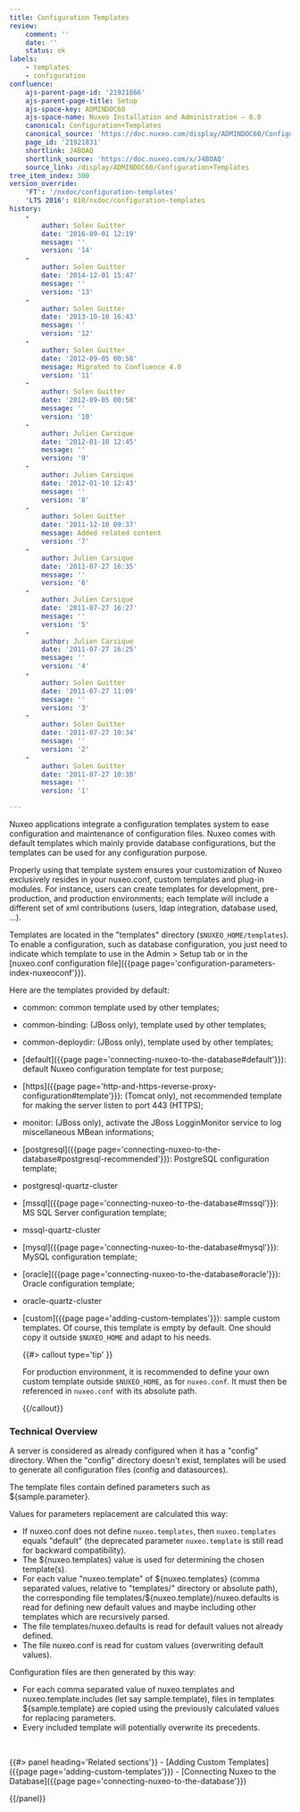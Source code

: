 ```yaml
---
title: Configuration Templates
review:
    comment: ''
    date: ''
    status: ok
labels:
    - templates
    - configuration
confluence:
    ajs-parent-page-id: '21921866'
    ajs-parent-page-title: Setup
    ajs-space-key: ADMINDOC60
    ajs-space-name: Nuxeo Installation and Administration — 6.0
    canonical: Configuration+Templates
    canonical_source: 'https://doc.nuxeo.com/display/ADMINDOC60/Configuration+Templates'
    page_id: '21921831'
    shortlink: J4BOAQ
    shortlink_source: 'https://doc.nuxeo.com/x/J4BOAQ'
    source_link: /display/ADMINDOC60/Configuration+Templates
tree_item_index: 300
version_override:
    'FT': '/nxdoc/configuration-templates'
    'LTS 2016': 810/nxdoc/configuration-templates
history:
    -
        author: Solen Guitter
        date: '2016-09-01 12:19'
        message: ''
        version: '14'
    -
        author: Solen Guitter
        date: '2014-12-01 15:47'
        message: ''
        version: '13'
    -
        author: Solen Guitter
        date: '2013-10-10 16:43'
        message: ''
        version: '12'
    -
        author: Solen Guitter
        date: '2012-09-05 00:58'
        message: Migrated to Confluence 4.0
        version: '11'
    -
        author: Solen Guitter
        date: '2012-09-05 00:58'
        message: ''
        version: '10'
    -
        author: Julien Carsique
        date: '2012-01-10 12:45'
        message: ''
        version: '9'
    -
        author: Julien Carsique
        date: '2012-01-10 12:43'
        message: ''
        version: '8'
    -
        author: Solen Guitter
        date: '2011-12-10 09:37'
        message: Added related content
        version: '7'
    -
        author: Julien Carsique
        date: '2011-07-27 16:35'
        message: ''
        version: '6'
    -
        author: Julien Carsique
        date: '2011-07-27 16:27'
        message: ''
        version: '5'
    -
        author: Julien Carsique
        date: '2011-07-27 16:25'
        message: ''
        version: '4'
    -
        author: Solen Guitter
        date: '2011-07-27 11:09'
        message: ''
        version: '3'
    -
        author: Solen Guitter
        date: '2011-07-27 10:34'
        message: ''
        version: '2'
    -
        author: Solen Guitter
        date: '2011-07-27 10:30'
        message: ''
        version: '1'

---
```

Nuxeo applications integrate a configuration templates system to ease configuration and maintenance of configuration files.
Nuxeo comes with default templates which mainly provide database configurations, but the templates can be used for any configuration purpose.

Properly using that template system ensures your customization of Nuxeo exclusively resides in your nuxeo.conf, custom templates and plug-in modules.
For instance, users can create templates for development, pre-production, and production environments; each template will include a different set of xml contributions (users, ldap integration, database used, ...).

Templates are located in the "templates" directory (`$NUXEO_HOME/templates`). To enable a configuration, such as database configuration, you just need to indicate which template to use in the Admin > Setup tab or in the [nuxeo.conf configuration file]({{page page='configuration-parameters-index-nuxeoconf'}}).

Here are the templates provided by default:

*   common: common template used by other templates;
*   common-binding: (JBoss only), template used by other templates;
*   common-deploydir: (JBoss only), template used by other templates;
*   [default]({{page page='connecting-nuxeo-to-the-database#default'}}): default Nuxeo configuration template for test purpose;
*   [https]({{page page='http-and-https-reverse-proxy-configuration#template'}}): (Tomcat only), not recommended template for making the server listen to port 443 (HTTPS);
*   monitor: (JBoss only), activate the JBoss LogginMonitor service to log miscellaneous MBean informations;
*   [postgresql]({{page page='connecting-nuxeo-to-the-database#postgresql-recommended'}}): PostgreSQL configuration template;
*   postgresql-quartz-cluster
*   [mssql]({{page page='connecting-nuxeo-to-the-database#mssql'}}): MS SQL Server configuration template;
*   mssql-quartz-cluster
*   [mysql]({{page page='connecting-nuxeo-to-the-database#mysql'}}): MySQL configuration template;
*   [oracle]({{page page='connecting-nuxeo-to-the-database#oracle'}}): Oracle configuration template;
*   oracle-quartz-cluster
*   [custom]({{page page='adding-custom-templates'}}): sample custom templates. Of course, this template is empty by default. One should copy it outside `$NUXEO_HOME` and adapt to his needs.

    {{#> callout type='tip' }}

    For production environment, it is recommended to define your own custom template outside `$NUXEO_HOME`, as for `nuxeo.conf`. It must then be referenced in `nuxeo.conf` with its absolute path.

    {{/callout}}

### Technical Overview

A server is considered as already configured when it has a "config" directory.
When the "config" directory doesn't exist, templates will be used to generate all configuration files (config and datasources).

The template files contain defined parameters such as ${sample.parameter}.

Values for parameters replacement are calculated this way:

*   If nuxeo.conf does not define `nuxeo.templates`, then `nuxeo.templates` equals "default" (the deprecated parameter `nuxeo.template` is still read for backward compatibility).
*   The ${nuxeo.templates} value is used for determining the chosen template(s).
*   For each value "nuxeo.template" of ${nuxeo.templates} (comma separated values, relative to "templates/" directory or absolute path), the corresponding file templates/${nuxeo.template}/nuxeo.defaults is read for defining new default values and maybe including other templates which are recursively parsed.
*   The file templates/nuxeo.defaults is read for default values not already defined.
*   The file nuxeo.conf is read for custom values (overwriting default values).

Configuration files are then generated by this way:

*   For each comma separated value of nuxeo.templates and nuxeo.template.includes (let say sample.template), files in templates ${sample.template} are copied using the previously calculated values for replacing parameters.
*   Every included template will potentially overwrite its precedents.

&nbsp;

<div class="row" data-equalizer data-equalize-on="medium"><div class="column medium-6">{{#> panel heading='Related sections'}}
- [Adding Custom Templates]({{page page='adding-custom-templates'}})
- [Connecting Nuxeo to the Database]({{page page='connecting-nuxeo-to-the-database'}})

{{/panel}}</div><div class="column medium-6">

&nbsp;

</div></div>
